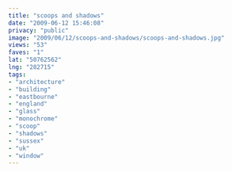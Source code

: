 ```yaml
---
title: "scoops and shadows"
date: "2009-06-12 15:46:08"
privacy: "public"
image: "2009/06/12/scoops-and-shadows/scoops-and-shadows.jpg"
views: "53"
faves: "1"
lat: "50762562"
lng: "282715"
tags:
- "architecture"
- "building"
- "eastbourne"
- "england"
- "glass"
- "monochrome"
- "scoop"
- "shadows"
- "sussex"
- "uk"
- "window"
---
```

<a href="/photos/2009/06/13/scoops-and-shadows" rel="nofollow"></a>
